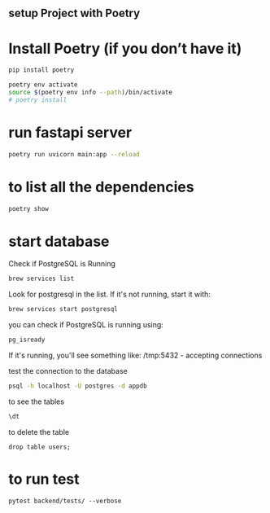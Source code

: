 ## setup Project with Poetry

# Install Poetry (if you don’t have it)
```bash
pip install poetry
```

```bash
poetry env activate
source $(poetry env info --path)/bin/activate
# poetry install 
```

# run fastapi server
```bash
poetry run uvicorn main:app --reload
```

# to list all the dependencies
```bash
poetry show
```

# start database
Check if PostgreSQL is Running
```bash
brew services list
```
Look for postgresql in the list. If it's not running, start it with:
```bash
brew services start postgresql
```
you can check if PostgreSQL is running using:
```bash
pg_isready
```
If it's running, you'll see something like:
/tmp:5432 - accepting connections

test the connection to the database
```bash
psql -h localhost -U postgres -d appdb
```
to see the tables
```bash
\dt
```
to delete the table
```
drop table users;
```


# to run test
```
pytest backend/tests/ --verbose
```